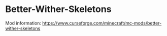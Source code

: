 # Better-Wither-Skeletons
Mod information: https://www.curseforge.com/minecraft/mc-mods/better-wither-skeletons
